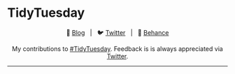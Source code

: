# TidyTuesday

<div align="center">

&nbsp;&nbsp;&nbsp;:link: [Blog][Blog]&nbsp;&nbsp;&nbsp;|&nbsp;&nbsp;&nbsp;:bird: [Twitter][Twitter]&nbsp;&nbsp;&nbsp;|&nbsp;&nbsp;&nbsp;:art: [Behance][Behance]&nbsp;&nbsp;&nbsp;

</div>

<!--
Quick Link
-->

[Twitter]:https://twitter.com/TanyaS_08
[Blog]:https://tanyadoesscience.com
[Behance]:https://www.behance.net/tanyastrydom
<div align="center">

My contributions to [#TidyTuesday](https://github.com/rfordatascience/tidytuesday).
Feedback is is always appreciated via [Twitter](https://twitter.com/cedscherer).

</div>

***


